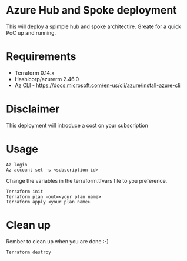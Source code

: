 # Azure Hub and Spoke deployment

This will deploy a spimple hub and spoke architectire. Greate for a quick PoC up and running.

# Requirements

* Terraform 0.14.x
* Hashicorp/azurerm 2.46.0
* Az CLI - https://docs.microsoft.com/en-us/cli/azure/install-azure-cli

# Disclaimer 
This deployment will introduce a cost on your subscription

# Usage
```azurecli
Az login
Az account set -s <subscription id>
```

Change the variables in the terraform.tfvars file to you preference.

```
Terraform init
Terraform plan -out=<your plan name>
Terraform apply <your plan name>
```

# Clean up
Rember to clean up when you are done :-)

```
Terraform destroy
```